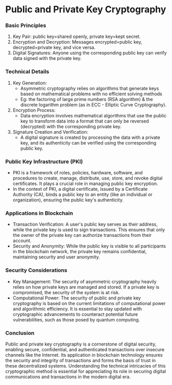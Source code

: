 # Public and Private Key Cryptography
### Basic Principles
1. Key Pair: public key=shared openly, private key=kept secret.
2. Encryption and Decryption: Messages encrypted=public key, decrypted=private key, and vice versa.
3. Digital Signatures: Anyone using the corresponding public key can verify data signed with the private key.

### Technical Details
1. Key Generation:
   * Asymmetric cryptography relies on algorithms that generate keys based on mathematical problems with no efficient solving methods
   * Eg: the factoring of large prime numbers (RSA algorithm) & the discrete logarithm problem (as in ECC - Elliptic Curve Cryptography).
3. Encryption Process:
   * Data encryption involves mathematical algorithms that use the public key to transform data into a format that can only be reversed (decrypted) with the corresponding private key.
5. Signature Creation and Verification:
   * A digital signature is created by processing the data with a private key, and its authenticity can be verified using the corresponding public key.

### Public Key Infrastructure (PKI)
* PKI is a framework of roles, policies, hardware, software, and procedures to create, manage, distribute, use, store, and revoke digital certificates. It plays a crucial role in managing public key encryption.
* In the context of PKI, a digital certificate, issued by a Certificate Authority (CA), binds a public key to an entity (like an individual or organization), ensuring the public key's authenticity.

### Applications in Blockchain
* Transaction Verification: A user's public key serves as their address, while the private key is used to sign transactions. This ensures that only the owner of the private key can authorize transactions from their account.
* Security and Anonymity: While the public key is visible to all participants in the blockchain network, the private key remains confidential, maintaining security and user anonymity.

### Security Considerations
* Key Management: The security of asymmetric cryptography heavily relies on how private keys are managed and stored. If a private key is compromised, the security of the system is at risk.
* Computational Power: The security of public and private key cryptography is based on the current limitations of computational power and algorithmic efficiency. It is essential to stay updated with cryptographic advancements to counteract potential future vulnerabilities, such as those posed by quantum computing.

### Conclusion
Public and private key cryptography is a cornerstone of digital security, enabling secure, confidential, and authenticated transactions over insecure channels like the Internet. Its application in blockchain technology ensures the security and integrity of transactions and forms the basis of trust in these decentralized systems. Understanding the technical intricacies of this cryptographic method is essential for appreciating its role in securing digital communications and transactions in the modern digital era.
